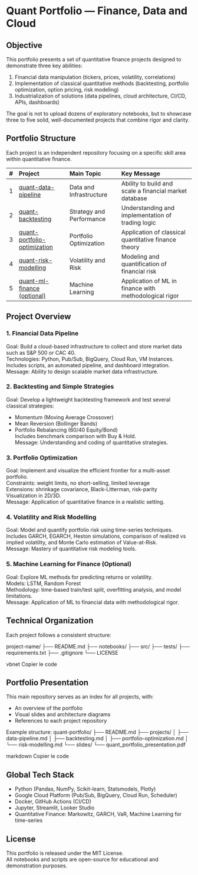 # Quant Portfolio — Finance, Data and Cloud

## Objective

This portfolio presents a set of quantitative finance projects designed to demonstrate three key abilities:

1. Financial data manipulation (tickers, prices, volatility, correlations)
2. Implementation of classical quantitative methods (backtesting, portfolio optimization, option pricing, risk modeling)
3. Industrialization of solutions (data pipelines, cloud architecture, CI/CD, APIs, dashboards)

The goal is not to upload dozens of exploratory notebooks, but to showcase three to five solid, well-documented projects that combine rigor and clarity.

## Portfolio Structure

Each project is an independent repository focusing on a specific skill area within quantitative finance.

| # | Project | Main Topic | Key Message |
|:-:|:--------|:------------|:-------------|
| 1 | [quant-data-pipeline](https://github.com/<username>/quant-data-pipeline) | Data and Infrastructure | Ability to build and scale a financial market database |
| 2 | [quant-backtesting](https://github.com/<username>/quant-backtesting) | Strategy and Performance | Understanding and implementation of trading logic |
| 3 | [quant-portfolio-optimization](https://github.com/<username>/quant-portfolio-optimization) | Portfolio Optimization | Application of classical quantitative finance theory |
| 4 | [quant-risk-modelling](https://github.com/<username>/quant-risk-modelling) | Volatility and Risk | Modeling and quantification of financial risk |
| 5 | [quant-ml-finance (optional)](https://github.com/<username>/quant-ml-finance) | Machine Learning | Application of ML in finance with methodological rigor |

## Project Overview

### 1. Financial Data Pipeline
Goal: Build a cloud-based infrastructure to collect and store market data such as S&P 500 or CAC 40.  
Technologies: Python, Pub/Sub, BigQuery, Cloud Run, VM Instances. 
Includes scripts, an automated pipeline, and dashboard integration.  
Message: Ability to design scalable market data infrastructure.

### 2. Backtesting and Simple Strategies
Goal: Develop a lightweight backtesting framework and test several classical strategies:  
- Momentum (Moving Average Crossover)  
- Mean Reversion (Bollinger Bands)  
- Portfolio Rebalancing (60/40 Equity/Bond)  
Includes benchmark comparison with Buy & Hold.  
Message: Understanding and coding of quantitative strategies.

### 3. Portfolio Optimization
Goal: Implement and visualize the efficient frontier for a multi-asset portfolio.  
Constraints: weight limits, no short-selling, limited leverage  
Extensions: shrinkage covariance, Black-Litterman, risk-parity  
Visualization in 2D/3D.  
Message: Application of quantitative finance in a realistic setting.

### 4. Volatility and Risk Modelling
Goal: Model and quantify portfolio risk using time-series techniques.  
Includes GARCH, EGARCH, Heston simulations, comparison of realized vs implied volatility, and Monte Carlo estimation of Value-at-Risk.  
Message: Mastery of quantitative risk modeling tools.

### 5. Machine Learning for Finance (Optional)
Goal: Explore ML methods for predicting returns or volatility.  
Models: LSTM, Random Forest  
Methodology: time-based train/test split, overfitting analysis, and model limitations.  
Message: Application of ML to financial data with methodological rigor.

## Technical Organization

Each project follows a consistent structure:

project-name/
├── README.md
├── notebooks/
├── src/
├── tests/
├── requirements.txt
├── .gitignore
└── LICENSE

vbnet
Copier le code

## Portfolio Presentation

This main repository serves as an index for all projects, with:
- An overview of the portfolio
- Visual slides and architecture diagrams
- References to each project repository

Example structure:
quant-portfolio/
├── README.md
├── projects/
│ ├── data-pipeline.md
│ ├── backtesting.md
│ ├── portfolio-optimization.md
│ └── risk-modelling.md
└── slides/
└── quant_portfolio_presentation.pdf

markdown
Copier le code

## Global Tech Stack

- Python (Pandas, NumPy, Scikit-learn, Statsmodels, Plotly)
- Google Cloud Platform (Pub/Sub, BigQuery, Cloud Run, Scheduler)
- Docker, GitHub Actions (CI/CD)
- Jupyter, Streamlit, Looker Studio
- Quantitative Finance: Markowitz, GARCH, VaR, Machine Learning for time-series


## License

This portfolio is released under the MIT License.  
All notebooks and scripts are open-source for educational and demonstration purposes.
